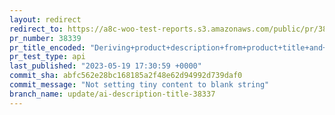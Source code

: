 ```yaml
---
layout: redirect
redirect_to: https://a8c-woo-test-reports.s3.amazonaws.com/public/pr/38339/api/index.html
pr_number: 38339
pr_title_encoded: "Deriving+product+description+from+product+title+and+removing+advanced+form"
pr_test_type: api
last_published: "2023-05-19 17:30:59 +0000"
commit_sha: abfc562e28bc168185a2f48e62d94992d739daf0
commit_message: "Not setting tiny content to blank string"
branch_name: update/ai-description-title-38337
---
```

